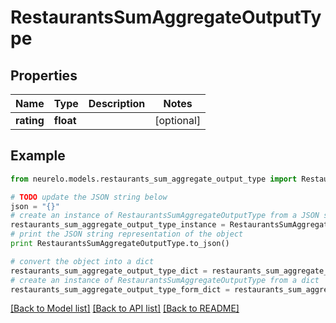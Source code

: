 # RestaurantsSumAggregateOutputType


## Properties
Name | Type | Description | Notes
------------ | ------------- | ------------- | -------------
**rating** | **float** |  | [optional] 

## Example

```python
from neurelo.models.restaurants_sum_aggregate_output_type import RestaurantsSumAggregateOutputType

# TODO update the JSON string below
json = "{}"
# create an instance of RestaurantsSumAggregateOutputType from a JSON string
restaurants_sum_aggregate_output_type_instance = RestaurantsSumAggregateOutputType.from_json(json)
# print the JSON string representation of the object
print RestaurantsSumAggregateOutputType.to_json()

# convert the object into a dict
restaurants_sum_aggregate_output_type_dict = restaurants_sum_aggregate_output_type_instance.to_dict()
# create an instance of RestaurantsSumAggregateOutputType from a dict
restaurants_sum_aggregate_output_type_form_dict = restaurants_sum_aggregate_output_type.from_dict(restaurants_sum_aggregate_output_type_dict)
```
[[Back to Model list]](../README.md#documentation-for-models) [[Back to API list]](../README.md#documentation-for-api-endpoints) [[Back to README]](../README.md)


